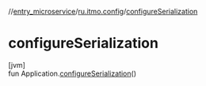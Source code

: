 //[entry_microservice](../../index.md)/[ru.itmo.config](index.md)/[configureSerialization](configure-serialization.md)

# configureSerialization

[jvm]\
fun Application.[configureSerialization](configure-serialization.md)()